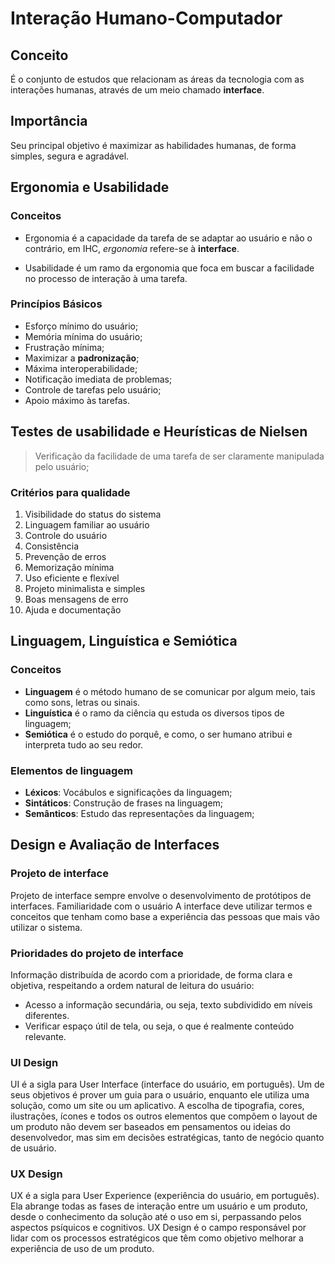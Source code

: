 # Interação Humano-Computador

## Conceito

É o conjunto de estudos que relacionam as áreas da tecnologia com as interações humanas, através de um meio chamado **interface**.

## Importância

Seu principal objetivo é maximizar as habilidades humanas, de forma simples, segura e agradável.

## Ergonomia e Usabilidade

### Conceitos

- Ergonomia é a capacidade da tarefa de se adaptar ao usuário e não o contrário, em IHC, _ergonomia_ refere-se à **interface**.

- Usabilidade é um ramo da ergonomia que foca em buscar a facilidade no processo de interação à uma tarefa.

### Princípios Básicos

- Esforço mínimo do usuário;
- Memória mínima do usuário;
- Frustração mínima;
- Maximizar a **padronização**;
- Máxima interoperabilidade;
- Notificação imediata de problemas;
- Controle de tarefas pelo usuário;
- Apoio máximo às tarefas.

## Testes de usabilidade e Heurísticas de Nielsen

> Verificação da facilidade de uma tarefa de ser claramente manipulada pelo usuário;

### Critérios para qualidade

1. Visibilidade do status do sistema
2. Linguagem familiar ao usuário
3. Controle do usuário
4. Consistência
5. Prevenção de erros
6. Memorização mínima
7. Uso eficiente e flexível
8. Projeto minimalista e simples
9. Boas mensagens de erro
10. Ajuda e documentação

## Linguagem, Linguística e Semiótica

### Conceitos

- **Linguagem** é o método humano de se comunicar por algum meio, tais como sons, letras ou sinais.
- **Linguística** é o ramo da ciência qu estuda os diversos tipos de linguagem;
- **Semiótica** é o estudo do porquê, e como, o ser humano atribui e interpreta tudo ao seu redor.

### Elementos de linguagem

- **Léxicos**: Vocábulos e significações da linguagem;
- **Sintáticos**: Construção de frases na linguagem;
- **Semânticos**: Estudo das representações da linguagem;


## Design e Avaliação de Interfaces

### Projeto de interface
Projeto de interface sempre envolve o desenvolvimento de protótipos de interfaces. Familiaridade com o usuário A interface deve utilizar termos e conceitos que tenham como base a experiência das pessoas que mais vão utilizar o sistema.
 
### Prioridades do projeto de interface
Informação distribuída de acordo com a prioridade, de forma clara e objetiva, respeitando a ordem natural de leitura do usuário:
- Acesso a informação secundária, ou seja, texto subdividido em níveis diferentes. 
- Verificar espaço útil de tela, ou seja, o que é realmente conteúdo relevante.

### UI Design
UI é a sigla para User Interface (interface do usuário, em português). Um de seus objetivos é prover um guia para o usuário, enquanto ele utiliza uma solução, como um site ou um aplicativo. 
A escolha de tipografia, cores, ilustrações, ícones e todos os outros elementos que compõem o layout de um produto não devem ser baseados em pensamentos ou ideias do desenvolvedor, mas sim em decisões estratégicas, tanto de negócio quanto de usuário. 

### UX Design
UX é a sigla para User Experience (experiência do usuário, em português). Ela abrange todas as fases de interação entre um usuário e um produto, desde o conhecimento da solução até o uso em si, perpassando pelos aspectos psíquicos e cognitivos.
UX Design é o campo responsável por lidar com os processos estratégicos que têm como objetivo melhorar a experiência de uso de um produto.